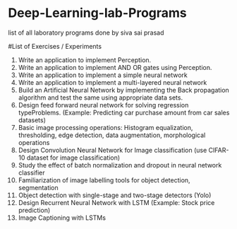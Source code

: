 # Deep-Learning-lab-Programs
list of all laboratory programs done by siva sai prasad

#List of Exercises / Experiments
1. Write an application to implement Perception.
2. Write an application to implement AND OR gates using Perception.
3. Write an application to implement a simple neural network
4. Write an application to implement a multi-layered neural network
5. Build an Artificial Neural Network by implementing the Back propagation algorithm and test the same using appropriate data sets.
6. Design feed forward neural network for solving regression typeProblems. (Example: Predicting car purchase amount from car sales datasets)
7. Basic image processing operations: Histogram equalization, thresholding, edge detection, data augmentation, morphological operations
8. Design Convolution Neural Network for Image classification (use CIFAR-10 dataset for image classification)
9. Study the effect of batch normalization and dropout in neural network classifier
10. Familiarization of image labelling tools for object detection, segmentation
11. Object detection with single-stage and two-stage detectors (Yolo)
12. Design Recurrent Neural Network with LSTM (Example: Stock price prediction)
13. Image Captioning with LSTMs
